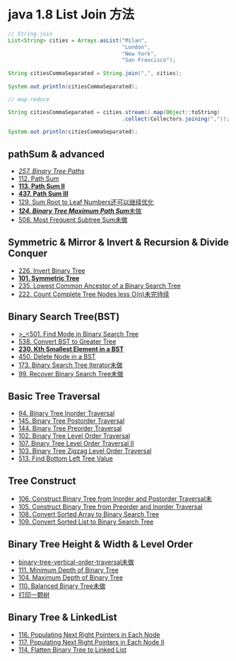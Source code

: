

# java 1.8 List Join 方法

```java
// String.join
List<String> cities = Arrays.asList("Milan", 
                                    "London", 
                                    "New York", 
                                    "San Francisco");
		
String citiesCommaSeparated = String.join(",", cities);
 
System.out.println(citiesCommaSeparated);

// map-reduce

String citiesCommaSeparated = cities.stream().map(Object::toString)
                                    .collect(Collectors.joining(","));
 
System.out.println(citiesCommaSeparated);
```

## pathSum & advanced
 - [*257. Binary Tree Paths*](https://leetcode.com/problems/binary-tree-paths/?tab=Description)
 - [112. Path Sum](https://leetcode.com/problems/path-sum/?tab=Description)
 - [**113. Path Sum II**](https://leetcode.com/problems/path-sum-ii/?tab=Description)
 - [**437. Path Sum III**](https://leetcode.com/problems/path-sum-iii/?tab=Description)
 - [129. Sum Root to Leaf Numbers还可以继续优化](https://leetcode.com/problems/sum-root-to-leaf-numbers/?tab=Description)
 - [***124. Binary Tree Maximum Path Sum***未做](https://leetcode.com/problems/binary-tree-maximum-path-sum/?tab=Description)
 - [508. Most Frequent Subtree Sum未做](https://leetcode.com/problems/most-frequent-subtree-sum/#/description)
 
## Symmetric & Mirror & Invert & Recursion & Divide Conquer
 - [226. Invert Binary Tree](https://leetcode.com/problems/invert-binary-tree/?tab=Description)
 - [**101. Symmetric Tree**](https://leetcode.com/problems/symmetric-tree/#/description)
 - [235. Lowest Common Ancestor of a Binary Search Tree](https://leetcode.com/problems/lowest-common-ancestor-of-a-binary-search-tree/#/description)
 - [222. Count Complete Tree Nodes less O(n)未完待续](https://leetcode.com/problems/count-complete-tree-nodes/#/solutions)
 
## Binary Search Tree(BST)
 - [>_<501. Find Mode in Binary Search Tree](https://leetcode.com/problems/find-mode-in-binary-search-tree/?tab=Solutions)
 - [538. Convert BST to Greater Tree](https://leetcode.com/problems/convert-bst-to-greater-tree/#/description)
 - [**230. Kth Smallest Element in a BST**](https://leetcode.com/problems/kth-smallest-element-in-a-bst/?tab=Description)
 - [450. Delete Node in a BST](https://leetcode.com/problems/delete-node-in-a-bst/?tab=Description)
 - [173. Binary Search Tree Iterator未做](https://leetcode.com/problems/binary-search-tree-iterator/#/description)
 - [99. Recover Binary Search Tree未做](https://leetcode.com/problems/recover-binary-search-tree/#/description)
 
 
## Basic Tree Traversal
 - [94. Binary Tree Inorder Traversal](https://leetcode.com/problems/binary-tree-inorder-traversal/#/description)
 - [145. Binary Tree Postorder Traversal](https://leetcode.com/problems/binary-tree-postorder-traversal/#/description)
 - [144. Binary Tree Preorder Traversal](https://leetcode.com/problems/binary-tree-preorder-traversal/#/description)
 - [102. Binary Tree Level Order Traversal](https://leetcode.com/problems/binary-tree-level-order-traversal/?tab=Description)
 - [107. Binary Tree Level Order Traversal II](https://leetcode.com/problems/binary-tree-level-order-traversal-ii/?tab=Description)
 - [103. Binary Tree Zigzag Level Order Traversal](https://leetcode.com/problems/binary-tree-zigzag-level-order-traversal/?tab=Description)
 - [513. Find Bottom Left Tree Value](https://leetcode.com/problems/find-bottom-left-tree-value/#/description)
 
## Tree Construct
 - [106. Construct Binary Tree from Inorder and Postorder Traversal未](https://leetcode.com/problems/construct-binary-tree-from-inorder-and-postorder-traversal/#/description)
 - [105. Construct Binary Tree from Preorder and Inorder Traversal](https://leetcode.com/problems/construct-binary-tree-from-preorder-and-inorder-traversal/#/description)
 - [108. Convert Sorted Array to Binary Search Tree](https://leetcode.com/problems/convert-sorted-array-to-binary-search-tree/#/description)
 - [109. Convert Sorted List to Binary Search Tree](https://leetcode.com/problems/convert-sorted-list-to-binary-search-tree/#/description)

## Binary Tree Height & Width & Level Order
 - [binary-tree-vertical-order-traversal未做](https://leetcode.com/problems/binary-tree-vertical-order-traversal/)
 - [111. Minimum Depth of Binary Tree](https://leetcode.com/problems/minimum-depth-of-binary-tree/?tab=Description)
 - [104. Maximum Depth of Binary Tree](https://leetcode.com/problems/maximum-depth-of-binary-tree/?tab=Description)
 - [110. Balanced Binary Tree未做](https://leetcode.com/problems/balanced-binary-tree/?tab=Description)
 - [打印一颗树]()

 
## Binary Tree & LinkedList
 - [116. Populating Next Right Pointers in Each Node](https://leetcode.com/problems/populating-next-right-pointers-in-each-node/#/description)
 - [117. Populating Next Right Pointers in Each Node II](https://leetcode.com/problems/populating-next-right-pointers-in-each-node-ii/#/description)
 - [114. Flatten Binary Tree to Linked List](https://leetcode.com/problems/flatten-binary-tree-to-linked-list/#/description)